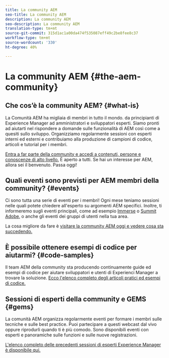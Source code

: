 ```yaml
---
title: La community AEM
seo-title: La community AEM
description: La community AEM
seo-description: La community AEM
translation-type: tm+mt
source-git-commit: 315d1ac1a00da474f535087eff49c2be8fee8c37
workflow-type: tm+mt
source-wordcount: '330'
ht-degree: 40%

---
```



# La community AEM {#the-aem-community}

## Che cos’è la community AEM? {#what-is}

La Comunità AEM ha migliaia di membri in tutto il mondo. da principianti di Experience Manager ad amministratori e sviluppatori esperti.  Siamo pronti ad aiutarti nel rispondere a domande sulle funzionalità di AEM così come a quesiti sullo sviluppo. Organizziamo regolarmente sessioni con esperti interni ed esterni e contribuiamo alla produzione di campioni di codice, articoli e tutorial per i membri.

[Entra a far parte della community e accedi a contenuti, persone e conoscenze di alto livello.](https://forums.adobe.com/community/experience-cloud/marketing-cloud/experience-manager) È aperto a tutti. Se hai un interesse per AEM, allora sei il benvenuto. Passa oggi!

## Quali eventi sono previsti per AEM membri della community? {#events}

Ci sono tutta una serie di eventi per i membri! Ogni mese teniamo sessioni nelle quali potete chiedere all&#39;esperto su argomenti AEM specifici. Inoltre, ti informeremo sugli eventi principali, come ad esempio [Immerse](http://help-forums.adobe.com/content/adobeforums/en/experience-manager-forum/adobe-experience-manager.topic.html/forum__fb7p-the_immerseagendai.html) o [ Summit Adobe](http://summit.adobe.com/na/?promoid=6JMR7JQY&amp;mv=other), o anche gli eventi dei gruppi di utenti nella tua area.

La cosa migliore da fare è [visitare la community AEM oggi e vedere cosa sta succedendo.](http://help-forums.adobe.com/content/adobeforums/en/experience-manager-forum/adobe-experience-manager.html)

## È possibile ottenere esempi di codice per aiutarmi? {#code-samples}

Il team AEM della community sta producendo continuamente guide ed esempi di codice per aiutare  sviluppatori e utenti di Experienci Manager a trovare la soluzione. [Ecco l&#39;elenco completo degli articoli pratici ed esempi di codice.](https://helpx.adobe.com/it/experience-manager/topics/how-to.html)

## Sessioni di esperti della community e GEMS {#gems}

La comunità AEM organizza regolarmente eventi per formare i membri sulle tecniche e sulle best practice. Puoi partecipare a questi webcast dal vivo oppure riprodurli quando ti è più comodo. Sono disponibili eventi con esperti e panoramiche sulle funzioni e sulle nuove registrazioni.

[L&#39;elenco completo delle precedenti sessioni di esperti  Experience Manager è disponibile qui.](https://helpx.adobe.com/experience-manager/kt/eseminars/ask-the-expert/atace-index.html)
